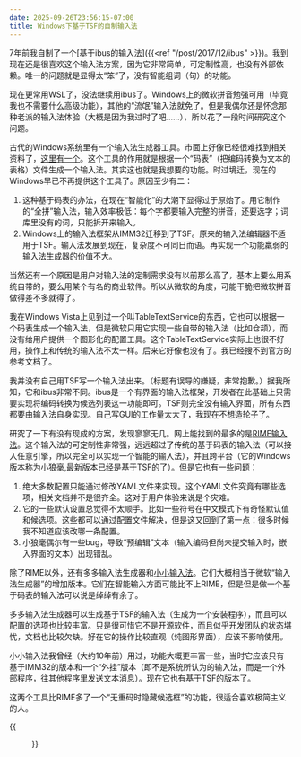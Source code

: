```yaml
---
date: 2025-09-26T23:56:15-07:00
title: Windows下基于TSF的自制输入法
---
```


7年前我自制了一个[基于ibus的输入法]({{<ref "/post/2017/12/ibus" >}})。我到现在还是很喜欢这个输入法方案，因为它非常简单，可定制性高，也没有外部依赖。唯一的问题就是显得太“笨”了，没有智能组词（句）的功能。

现在更常用WSL了，没法继续用ibus了。Windows上的微软拼音勉强可用（毕竟我也不需要什么高级功能），其他的“流氓”输入法就免了。但是我偶尔还是怀念那种老派的输入法体验（大概是因为我过时了吧……），所以花了一段时间研究这个问题。

<!--more-->

古代的Windows系统里有一个输入法生成器工具。市面上好像已经很难找到相关资料了，[这里有一个](https://think.lenovo.com.cn/htmls//detail_1256208863955405.html)。这个工具的作用就是根据一个“码表”（把编码转换为文本的表格）文件生成一个输入法。其实这也就是我想要的功能。时过境迁，现在的Windows早已不再提供这个工具了。原因至少有二：

1. 这种基于码表的办法，在现在“智能化”的大潮下显得过于原始了。用它制作的“全拼”输入法，输入效率极低：每个字都要输入完整的拼音，还要选字；词库里没有的词，只能拆开来输入。
2. Windows上的输入法框架从IMM32迁移到了TSF。原来的输入法编辑器不适用于TSF。输入法发展到现在，复杂度不可同日而语。再实现一个功能羸弱的输入法生成器的价值不大。

当然还有一个原因是用户对输入法的定制需求没有以前那么高了，基本上要么用系统自带的，要么用某个有名的商业软件。所以从微软的角度，可能干脆把微软拼音做得差不多就得了。

我在Windows Vista上见到过一个叫TableTextService的东西，它也可以根据一个码表生成一个输入法，但是微软只用它实现一些自带的输入法（比如仓颉），而没有给用户提供一个图形化的配置工具。这个TableTextService实际上也很不好用，操作上和传统的输入法不太一样。后来它好像也没有了。我已经搜不到官方的参考文档了。

我并没有自己用TSF写一个输入法出来。（标题有误导的嫌疑，非常抱歉。）据我所知，它和ibus非常不同。ibus是一个有界面的输入法框架，开发者在此基础上只需要实现将编码转换为候选列表这一功能即可。TSF则完全没有输入界面，所有东西都要由输入法自身实现。自己写GUI的工作量太大了，我现在不想造轮子了。

研究了一下有没有现成的方案，发现寥寥无几。网上能找到的最多的是[RIME输入法](https://rime.im/)。这个输入法的可定制性非常强，远远超过了传统的基于码表的输入法（可以接入任意引擎，所以完全可以实现一个智能的输入法），并且跨平台（它的Windows版本称为小狼毫,最新版本已经是基于TSF的了）。但是它也有一些问题：

1. 绝大多数配置只能通过修改YAML文件来实现。这个YAML文件究竟有哪些选项，相关文档并不是很齐全。这对于用户体验来说是个灾难。
2. 它的一些默认设置总觉得不太顺手。比如一些符号在中文模式下有奇怪默认值和候选项。这些都可以通过配置文件解决，但是这又回到了第一点：很多时候我不知道应该改哪一条配置。
3. 小狼毫偶尔有一些bug，导致“预编辑”文本（输入编码但尚未提交输入时，嵌入界面的文本）出现错乱。

除了RIME以外，还有多多输入法生成器和[小小输入法](https://github.com/dgod/yong)。它们大概相当于微软“输入法生成器”的增加版本。它们在智能输入方面可能比不上RIME，但是但是做一个基于码表的输入法可以说是绰绰有余了。

多多输入法生成器可以生成基于TSF的输入法（生成为一个安装程序），而且可以配置的选项也比较丰富。只是很可惜它不是开源软件，而且似乎开发团队的状态堪忧，文档也比较欠缺。好在它的操作比较直观（纯图形界面），应该不影响使用。

小小输入法我曾经（大约10年前）用过，功能大概更丰富一些，当时它应该只有基于IMM32的版本和一个“外挂”版本（即不是系统所认为的输入法，而是一个外部程序，往其他程序里发送文本消息）。现在它也有基于TSF的版本了。

这两个工具比RIME多了一个“无重码时隐藏候选框”的功能，很适合喜欢极简主义的人。

{{<figure src="/media/tsf-input-1.gif">}}